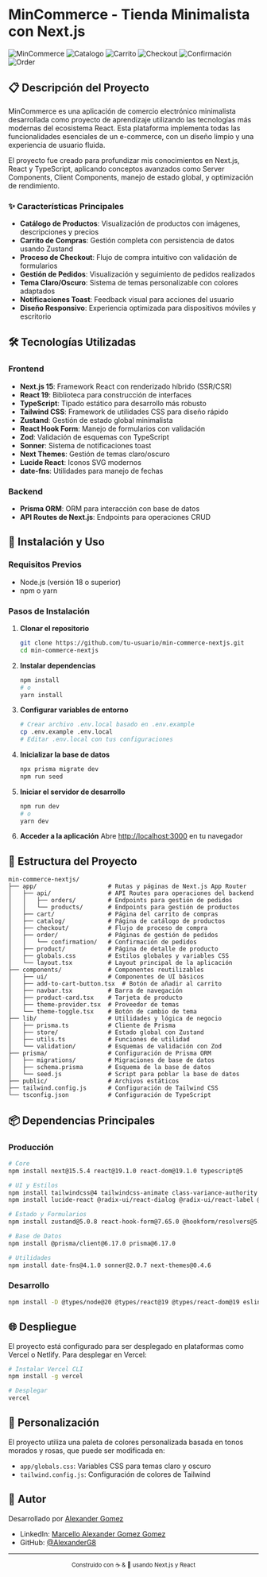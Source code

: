 # MinCommerce - Tienda Minimalista con Next.js

![MinCommerce](./public/page-home.png)
![Catalogo](./public/page-catalogo.png)
![Carrito](./public/page-car.png)
![Checkout](./public/page-checkout.png)
![Confirmación](./public/page-confirmation.png)
![Order](./public/page-order.png)

## 📋 Descripción del Proyecto

MinCommerce es una aplicación de comercio electrónico minimalista desarrollada como proyecto de aprendizaje utilizando las tecnologías más modernas del ecosistema React. Esta plataforma implementa todas las funcionalidades esenciales de un e-commerce, con un diseño limpio y una experiencia de usuario fluida.

El proyecto fue creado para profundizar mis conocimientos en Next.js, React y TypeScript, aplicando conceptos avanzados como Server Components, Client Components, manejo de estado global, y optimización de rendimiento.

### ✨ Características Principales

- **Catálogo de Productos**: Visualización de productos con imágenes, descripciones y precios
- **Carrito de Compras**: Gestión completa con persistencia de datos usando Zustand
- **Proceso de Checkout**: Flujo de compra intuitivo con validación de formularios
- **Gestión de Pedidos**: Visualización y seguimiento de pedidos realizados
- **Tema Claro/Oscuro**: Sistema de temas personalizable con colores adaptados
- **Notificaciones Toast**: Feedback visual para acciones del usuario
- **Diseño Responsivo**: Experiencia optimizada para dispositivos móviles y escritorio

## 🛠️ Tecnologías Utilizadas

### Frontend
- **Next.js 15**: Framework React con renderizado híbrido (SSR/CSR)
- **React 19**: Biblioteca para construcción de interfaces
- **TypeScript**: Tipado estático para desarrollo más robusto
- **Tailwind CSS**: Framework de utilidades CSS para diseño rápido
- **Zustand**: Gestión de estado global minimalista
- **React Hook Form**: Manejo de formularios con validación
- **Zod**: Validación de esquemas con TypeScript
- **Sonner**: Sistema de notificaciones toast
- **Next Themes**: Gestión de temas claro/oscuro
- **Lucide React**: Iconos SVG modernos
- **date-fns**: Utilidades para manejo de fechas

### Backend
- **Prisma ORM**: ORM para interacción con base de datos
- **API Routes de Next.js**: Endpoints para operaciones CRUD

## 🚀 Instalación y Uso

### Requisitos Previos
- Node.js (versión 18 o superior)
- npm o yarn

### Pasos de Instalación

1. **Clonar el repositorio**
   ```bash
   git clone https://github.com/tu-usuario/min-commerce-nextjs.git
   cd min-commerce-nextjs
   ```

2. **Instalar dependencias**
   ```bash
   npm install
   # o
   yarn install
   ```

3. **Configurar variables de entorno**
   ```bash
   # Crear archivo .env.local basado en .env.example
   cp .env.example .env.local
   # Editar .env.local con tus configuraciones
   ```

4. **Inicializar la base de datos**
   ```bash
   npx prisma migrate dev
   npm run seed
   ```

5. **Iniciar el servidor de desarrollo**
   ```bash
   npm run dev
   # o
   yarn dev
   ```

6. **Acceder a la aplicación**
   Abre [http://localhost:3000](http://localhost:3000) en tu navegador

## 📁 Estructura del Proyecto

```
min-commerce-nextjs/
├── app/                    # Rutas y páginas de Next.js App Router
│   ├── api/                # API Routes para operaciones del backend
│   │   ├── orders/         # Endpoints para gestión de pedidos
│   │   └── products/       # Endpoints para gestión de productos
│   ├── cart/               # Página del carrito de compras
│   ├── catalog/            # Página de catálogo de productos
│   ├── checkout/           # Flujo de proceso de compra
│   ├── order/              # Páginas de gestión de pedidos
│   │   └── confirmation/   # Confirmación de pedidos
│   ├── product/            # Página de detalle de producto
│   ├── globals.css         # Estilos globales y variables CSS
│   └── layout.tsx          # Layout principal de la aplicación
├── components/             # Componentes reutilizables
│   ├── ui/                 # Componentes de UI básicos
│   ├── add-to-cart-button.tsx  # Botón de añadir al carrito
│   ├── navbar.tsx          # Barra de navegación
│   ├── product-card.tsx    # Tarjeta de producto
│   ├── theme-provider.tsx  # Proveedor de temas
│   └── theme-toggle.tsx    # Botón de cambio de tema
├── lib/                    # Utilidades y lógica de negocio
│   ├── prisma.ts           # Cliente de Prisma
│   ├── store/              # Estado global con Zustand
│   ├── utils.ts            # Funciones de utilidad
│   └── validation/         # Esquemas de validación con Zod
├── prisma/                 # Configuración de Prisma ORM
│   ├── migrations/         # Migraciones de base de datos
│   ├── schema.prisma       # Esquema de la base de datos
│   └── seed.js             # Script para poblar la base de datos
├── public/                 # Archivos estáticos
├── tailwind.config.js      # Configuración de Tailwind CSS
└── tsconfig.json           # Configuración de TypeScript
```

## 📦 Dependencias Principales

### Producción
```bash
# Core
npm install next@15.5.4 react@19.1.0 react-dom@19.1.0 typescript@5

# UI y Estilos
npm install tailwindcss@4 tailwindcss-animate class-variance-authority clsx tailwind-merge
npm install lucide-react @radix-ui/react-dialog @radix-ui/react-label @radix-ui/react-separator @radix-ui/react-slot

# Estado y Formularios
npm install zustand@5.0.8 react-hook-form@7.65.0 @hookform/resolvers@5.2.2 zod@4.1.12

# Base de Datos
npm install @prisma/client@6.17.0 prisma@6.17.0

# Utilidades
npm install date-fns@4.1.0 sonner@2.0.7 next-themes@0.4.6
```

### Desarrollo
```bash
npm install -D @types/node@20 @types/react@19 @types/react-dom@19 eslint@9 eslint-config-next@15.5.4 ts-node@10.9.2
```

## 🌐 Despliegue

El proyecto está configurado para ser desplegado en plataformas como Vercel o Netlify. Para desplegar en Vercel:

```bash
# Instalar Vercel CLI
npm install -g vercel

# Desplegar
vercel
```

## 🎨 Personalización

El proyecto utiliza una paleta de colores personalizada basada en tonos morados y rosas, que puede ser modificada en:

- `app/globals.css`: Variables CSS para temas claro y oscuro
- `tailwind.config.js`: Configuración de colores de Tailwind

## 👤 Autor

Desarrollado por [Alexander Gomez](https://linksxander.netlify.app/)

- LinkedIn: [Marcello Alexander Gomez Gomez](https://www.linkedin.com/in/marcello-alexander-gomez-gomez-130587268/)
- GitHub: [@AlexanderG8](https://github.com/AlexanderG8)

---

<p align="center">
  <sub>Construido con ☕ & 💙 usando Next.js y React</sub>
</p>